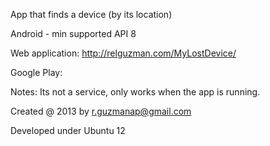 App that finds a device (by its location)

Android - min supported API 8

Web application: http://relguzman.com/MyLostDevice/

Google Play: 

Notes: Its not a service, only works when the app is running.

Created @ 2013 by r.guzmanap@gmail.com

Developed under Ubuntu 12
